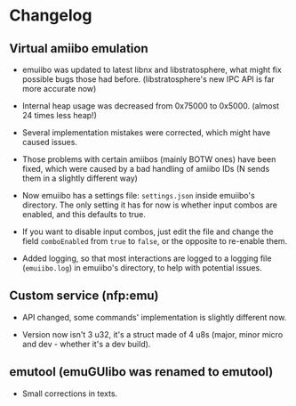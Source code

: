 # Changelog

## Virtual amiibo emulation

- emuiibo was updated to latest libnx and libstratosphere, what might fix possible bugs those had before. (libstratosphere's new IPC API is far more accurate now)

- Internal heap usage was decreased from 0x75000 to 0x5000. (almost 24 times less heap!)

- Several implementation mistakes were corrected, which might have caused issues.

- Those problems with certain amiibos (mainly BOTW ones) have been fixed, which were caused by a bad handling of amiibo IDs (N sends them in a slightly different way)

- Now emuiibo has a settings file: `settings.json` inside emuiibo's directory. The only setting it has for now is whether input combos are enabled, and this defaults to true.

- If you want to disable input combos, just edit the file and change the field `comboEnabled` from `true` to `false`, or the opposite to re-enable them.

- Added logging, so that most interactions are logged to a logging file (`emuiibo.log`) in emuiibo's directory, to help with potential issues.

## Custom service (nfp:emu)

- API changed, some commands' implementation is slightly different now.

- Version now isn't 3 u32, it's a struct made of 4 u8s (major, minor micro and dev - whether it's a dev build).

## emutool (emuGUIibo was renamed to emutool)

- Small corrections in texts.
